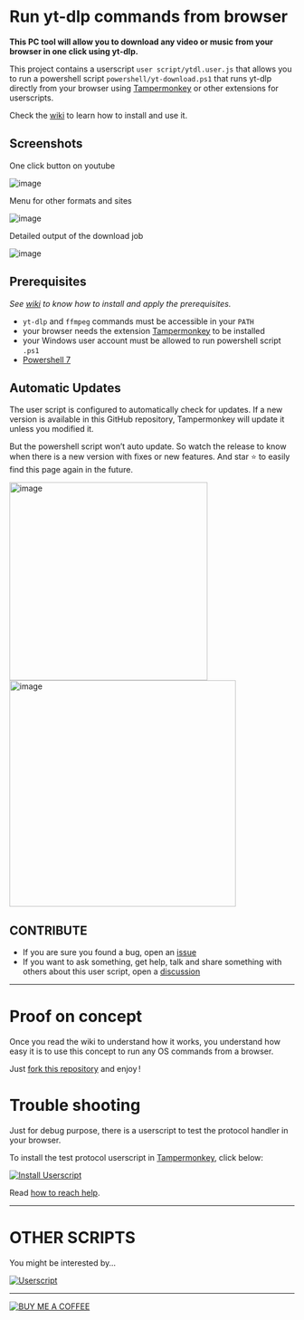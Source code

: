# Run yt-dlp commands from browser

**This PC tool will allow you to download any video or music from your browser in one click using yt-dlp.**

This project contains a userscript `user script/ytdl.user.js` that allows you to run a powershell script `powershell/yt-download.ps1` that runs yt-dlp directly from your browser using [Tampermonkey](https://www.tampermonkey.net/) or other extensions for userscripts.

Check the [wiki](https://github.com/Fred-Vatin/run-yt-dlp-from-browser/wiki) to learn how to install and use it.

## Screenshots

One click button on youtube

<img alt="image" src="https://github.com/user-attachments/assets/905a403c-ecbc-4521-bafb-ea58c22710b7" />

Menu for other formats and sites

<img alt="image" src="https://github.com/user-attachments/assets/bed1fa17-9624-4fe1-9321-4745063a38ce" />

Detailed output of the download job

<img alt="image" src="https://github.com/user-attachments/assets/1c204747-c193-4620-9df7-8147eb1d21c7" />


## Prerequisites

_See [wiki](https://github.com/Fred-Vatin/run-yt-dlp-from-browser/wiki) to know how to install and apply the prerequisites._

- `yt-dlp` and `ffmpeg` commands must be accessible in your `PATH`
- your browser needs the extension [Tampermonkey](https://www.tampermonkey.net/) to be installed
- your Windows user account must be allowed to run powershell script `.ps1`
- [Powershell 7](https://github.com/PowerShell/PowerShell)

## Automatic Updates

The user script is configured to automatically check for updates. If a new version is available in this GitHub repository, Tampermonkey will update it unless you modified it.

But the powershell script won’t auto update. So watch the release to know when there is a new version with fixes or new features. And star ⭐ to easily find this page again in the future.

<img width="350" alt="image" src="https://github.com/user-attachments/assets/227caa77-15b7-4560-b804-d9930fa4559f" />
<img width="400" alt="image" src="https://github.com/user-attachments/assets/a0f43c4b-25ae-4aad-8fe2-a5a0531b6934" />

## CONTRIBUTE

- If you are sure you found a bug, open an [issue](https://github.com/Fred-Vatin/run-yt-dlp-from-browser/issues)
- If you want to ask something, get help, talk and share something with others about this user script, open a [discussion](https://github.com/Fred-Vatin/run-yt-dlp-from-browser/discussions)

---

# Proof on concept

Once you read the wiki to understand how it works, you understand how easy it is to use this concept to run any OS commands from a browser.

Just [fork this repository](https://github.com/Fred-Vatin/run-yt-dlp-from-browser/wiki/Make-your-own-command-handler) and enjoy !

# Trouble shooting

Just for debug purpose, there is a userscript to test the protocol handler in your browser.

To install the test protocol userscript in [Tampermonkey](https://www.tampermonkey.net/), click below:

[![Install Userscript](https://img.shields.io/badge/Install_Userscript-test-blue?style=for-the-badge)](https://raw.githubusercontent.com/Fred-Vatin/run-yt-dlp-from-browser/main/user%20script/test-protocol.user.js)

Read [how to reach help](https://github.com/Fred-Vatin/run-yt-dlp-from-browser/wiki/Trouble-shooting).

---

# OTHER SCRIPTS

You might be interested by…

[![Userscript](https://img.shields.io/badge/Userscript-Youtube_%3A_Filter_the_%E2%80%9CSave_to_Playlist%E2%80%9D_Menu-blue?style=for-the-badge)](https://github.com/Fred-Vatin/yt-playlist-filter)

---

[![BUY ME A COFFEE](https://img.shields.io/badge/BUY%20ME%20A%20COFFEE-ffffff?logo=buymeacoffee&style=for-the-badge&color=710067&logoColor=ffe071)](https://github.com/sponsors/Fred-Vatin)
